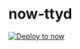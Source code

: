 # now-ttyd

[![Deploy to now](https://deploy.now.sh/static/button.svg)](https://deploy.now.sh/?repo=https://github.com/aranajhonny/now-ttyd)
